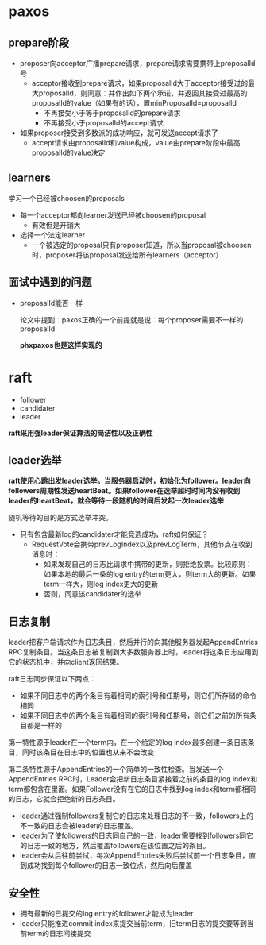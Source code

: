 # paxos

## prepare阶段

- proposer向acceptor广播prepare请求，prepare请求需要携带上proposalId号
  - acceptor接收到prepare请求，如果proposalId大于acceptor接受过的最大proposalId，则同意：并作出如下两个承诺，并返回其接受过最高的proposalId的value（如果有的话），置minProposalId=proposalId
    - 不再接受小于等于proposalId的prepare请求
    -  不再接受小于proposalId的accept请求
- 如果proposer接受到多数派的成功响应，就可发送accept请求了
  - accept请求由proposalId和value构成，value由prepare阶段中最高proposalId的value决定

## learners

学习一个已经被choosen的proposals

- 每一个acceptor都向learner发送已经被choosen的proposal
  - 有效但是开销大
- 选择一个法定learner
  - 一个被选定的proposal只有proposer知道，所以当proposal被choosen时，proposer将该proposal发送给所有learners（acceptor）

## 面试中遇到的问题

- proposalId能否一样

  论文中提到：paxos正确的一个前提就是说：每个proposer需要不一样的proposalId

  **phxpaxos也是这样实现的**



# raft

- follower
- candidater
- leader

**raft采用强leader保证算法的简洁性以及正确性**

## leader选举

**raft使用心跳出发leader选举。当服务器启动时，初始化为follower。leader向followers周期性发送heartBeat。如果follower在选举超时时间内没有收到leader的heartBeat，就会等待一段随机的时间后发起一次leader选举**

随机等待的目的是方式选举冲突。

- 只有包含最新log的candidater才能竞选成功，raft如何保证？
  - RequestVote会携带prevLogIndex以及prevLogTerm，其他节点在收到消息时：
    - 如果发现自己的日志比请求中携带的更新，则拒绝投票。比较原则：如果本地的最后一条的log entry的term更大，则term大的更新。如果term一样大，则log index更大的更新
    - 否则，同意该candidater的选举

## 日志复制

leader把客户端请求作为日志条目，然后并行的向其他服务器发起AppendEntries RPC复制条目。当这条日志被复制到大多数服务器上时，leader将这条日志应用到它的状态机中，并向client返回结果。

raft日志同步保证以下两点：

- 如果不同日志中的两个条目有着相同的索引号和任期号，则它们所存储的命令相同
- 如果不同日志中的两个条目有着相同的索引号和任期号，则它们之前的所有条目都是一样的

第一特性源于leader在一个term内，在一个给定的log index最多创建一条日志条目，同时该条目在日志中的位置也从来不会改变

第二条特性源于AppendEntries的一个简单的一致性检查。当发送一个AppendEntries RPC时，Leader会把新日志条目紧接着之前的条目的log index和term都包含在里面。如果Follower没有在它的日志中找到log index和term都相同的日志，它就会拒绝新的日志条目。

- leader通过强制followers复制它的日志来处理日志的不一致，followers上的不一致的日志会被leader的日志覆盖。
- leader为了使followers的日志同自己的一致，leader需要找到followers同它的日志一致的地方，然后覆盖followers在该位置之后的条目。
- leader会从后往前尝试，每次AppendEntries失败后尝试前一个日志条目，直到成功找到每个follower的日志一致位点，然后向后覆盖

## 安全性

- 拥有最新的已提交的log entry的follower才能成为leader
- leader只能推进commit index来提交当前term，旧term日志的提交要等到当前term的日志间接提交